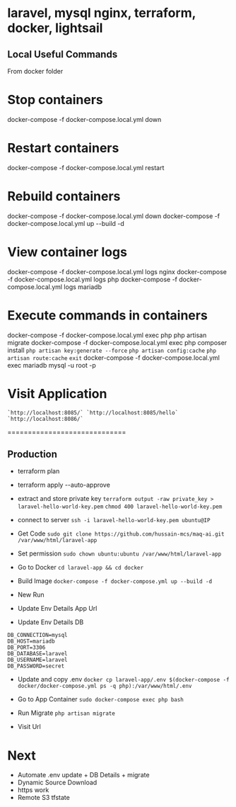 # laravel, mysql nginx, terraform, docker, lightsail

## Local Useful Commands

From docker folder
# Stop containers
docker-compose -f docker-compose.local.yml down

# Restart containers
docker-compose -f docker-compose.local.yml restart

# Rebuild containers
docker-compose -f docker-compose.local.yml down
docker-compose -f docker-compose.local.yml up --build -d

# View container logs
docker-compose -f docker-compose.local.yml logs nginx
docker-compose -f docker-compose.local.yml logs php
docker-compose -f docker-compose.local.yml logs mariadb

# Execute commands in containers
docker-compose -f docker-compose.local.yml exec php php artisan migrate
docker-compose -f docker-compose.local.yml exec php composer install
 `php artisan key:generate --force`
    `php artisan config:cache`
    `php artisan route:cache`
    `exit`
docker-compose -f docker-compose.local.yml exec mariadb mysql -u root -p

# Visit Application
    `http://localhost:8085/` `http://localhost:8085/hello`  `http://localhost:8086/`

=============================

## Production

- terraform plan
- terraform apply --auto-approve
- extract and store private key
    `terraform output -raw private_key > laravel-hello-world-key.pem`
    `chmod 400 laravel-hello-world-key.pem`
- connect to server
    `ssh -i laravel-hello-world-key.pem ubuntu@IP`

- Get Code
    `sudo git clone https://github.com/hussain-mcs/maq-ai.git /var/www/html/laravel-app`
- Set permission
    `sudo chown ubuntu:ubuntu /var/www/html/laravel-app`
- Go to Docker
    `cd laravel-app && cd docker`
- Build Image
    `docker-compose -f docker-compose.yml up --build -d`

- New Run


- Update Env Details App Url

- Update Env Details DB

```
DB_CONNECTION=mysql
DB_HOST=mariadb
DB_PORT=3306
DB_DATABASE=laravel
DB_USERNAME=laravel
DB_PASSWORD=secret
```
- Update and copy .env
`docker cp laravel-app/.env $(docker-compose -f docker/docker-compose.yml ps -q php):/var/www/html/.env`

- Go to App Container
    `sudo docker-compose exec php bash`


- Run Migrate
`php artisan migrate`



- Visit Url

# Next
- Automate .env update + DB Details + migrate
- Dynamic Source Download
- https work
- Remote S3 tfstate